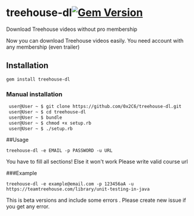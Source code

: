 # treehouse-dl[![Gem Version](https://badge.fury.io/rb/treehouse-dl.svg)](https://badge.fury.io/rb/treehouse-dl)
Download Treehouse videos without pro membership

Now you can download Treehouse videos easily. You need account with any membership (even trailer)

## Installation

```
gem install treehouse-dl
```

### Manual installation
```sh
 user@User ~ $ git clone https://github.com/0x2C6/treehouse-dl.git
 user@User ~ $ cd treehouse-dl
 user@User ~ $ bundle
 user@User ~ $ chmod +x setup.rb
 user@User ~ $ ./setup.rb
```


##Usage

```
treehouse-dl -e EMAIL -p PASSWORD -u URL
```



You have to fill all sections!
Else it won't work
Please write valid course url

###Example

```
treehouse-dl -e example@email.com -p 123456aA -u https://teamtreehouse.com/library/unit-testing-in-java
```

This is beta versions and include some errors . Please create new issue if you get any error.
